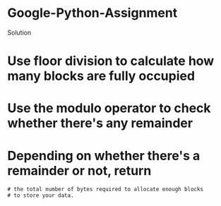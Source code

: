 # Google-Python-Assignment

Solution
# Use floor division to calculate how many blocks are fully occupied
# Use the modulo operator to check whether there's any remainder
# Depending on whether there's a remainder or not, return
    # the total number of bytes required to allocate enough blocks
    # to store your data.
